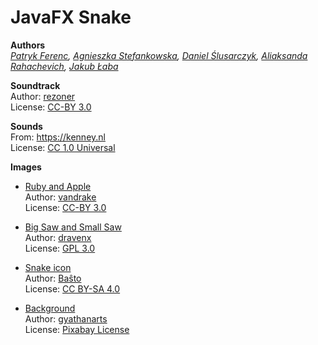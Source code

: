 # JavaFX Snake
**Authors** \
*[Patryk Ferenc](https://github.com/patrykferenc),
[Agnieszka Stefankowska](https://github.com/NeferHikari),
[Daniel Ślusarczyk](https://github.com/DanielSlusarczyk),
[Aliaksanda Rahachevich](https://github.com/Aleksa-Rahachevich),
[Jakub Łaba](https://github.com/jakublaba)*

**Soundtrack** \
Author: [rezoner](https://soundcloud.com/rezoner) \
License: [CC-BY 3.0](https://creativecommons.org/licenses/by/3.0/)

**Sounds** \
From: https://kenney.nl \
License: [CC 1.0 Universal](https://creativecommons.org/publicdomain/zero/1.0/)

**Images**
- [Ruby and Apple](https://opengameart.org/content/fruits) \
Author: [vandrake](https://opengameart.org/users/vandrake) \
License: [CC-BY 3.0](https://creativecommons.org/licenses/by/3.0/)
- [Big Saw and Small Saw](https://opengameart.org/content/spikey-stuff) \
Author: [dravenx](https://opengameart.org/users/dravenx) \
License: [GPL 3.0](http://www.gnu.org/licenses/gpl-3.0.html)

- [Snake icon](https://opengameart.org/content/giant-snake) \
Author: [Baŝto](https://opengameart.org/users/ba%C5%9Dto) \
License: [CC BY-SA 4.0](https://creativecommons.org/licenses/by-sa/4.0/)

- [Background](https://pixabay.com/pt/illustrations/desenhos-animados-3d-2716788/) \
Author: [gyathanarts](https://pixabay.com/pt/users/gyathanarts-5808251/) \
License: [Pixabay License](https://pixabay.com/pt/service/license/)